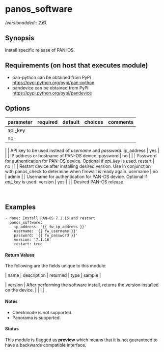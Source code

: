 # panos_software

_(versionadded:: 2.6)_


## Synopsis

Install specific release of PAN-OS.


## Requirements (on host that executes module)

- pan-python can be obtained from PyPi https://pypi.python.org/pypi/pan-python
- pandevice can be obtained from PyPi https://pypi.python.org/pypi/pandevice

## Options

| parameter | required | default | choices | comments |
| --------- | -------- | ------- | ------- | -------- |
api_key  |
no |
 |
 |
API key to be used instead of <em>username</em> and <em>password</em>. </td></tr>
ip_address  |
yes |
 |
 |
IP address or hostname of PAN-OS device. </td></tr>
password  |
no |
 |
 |
Password for authentication for PAN-OS device.  Optional if <em>api_key</em> is used. </td></tr>
restart  |
no |
 |
 |
Restart device after installing desired version.  Use in conjunction with panos_check to determine when firewall is ready again. </td></tr>
username  |
no |
admin |
 |
Username for authentication for PAN-OS device.  Optional if <em>api_key</em> is used. </td></tr>
version  |
yes |
 |
 |
Desired PAN-OS release. </td></tr>
</table>
</br>



## Examples

    - name: Install PAN-OS 7.1.16 and restart
      panos_software:
        ip_address: '{{ fw_ip_address }}'
        username: '{{ fw_username }}'
        password: '{{ fw_password }}'
        version: '7.1.16'
        restart: true
#### Return Values

The following are the fields unique to this module:

| name | description | returned | type | sample |

| version | After performing the software install, returns the version installed on the device. |  |  |  </td> |

#### Notes

- Checkmode is not supported.
- Panorama is supported.



#### Status

This module is flagged as **preview** which means that it is not guaranteed to have a backwards compatible interface.

